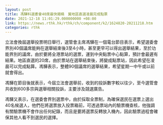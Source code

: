 ```yaml
---
layout: post
title: 馮驊料選委會40席最快揭曉　冀地區直選凌晨完成點票
date: 2021-12-18 11:01:29.000000000 +08:00
link: https://news.rthk.hk/rthk/ch/component/k2/1624820-20211218.htm
categories: rthk
---
```


立法會換屆選舉投票明日舉行，選管會主席馮驊在一個電台節目表示，希望選委會界別40個議席能夠在選舉結束後3至4小時，甚至更早可以得出選舉結果，至於功能界別的議席，由於要將全港票站的選票，運到中央點票中心點算，預計會最遲有結果。地區直選的20席，由於票站在選舉結束後，將變成點票站，因此希望在凌晨可以完成點算。馮驊表示，整體90個議席的選舉結果，希望星期一中午或以前就會得出。

馮驊在節目後就表示，今屆立法會選舉前，收到的投訴數字較以往少，至今選管會共收到600多宗與選舉相關投訴，主要涉及競選廣告。

馮驊又表示，在選委會界別選票中，由於採取全票制，為確保選民在選票上選出40名候選人，他們在將選票放入投票箱前，可透過票站內的驗票機查核，他強調有關驗票機不會作出任何紀錄，而且是要將選票反轉放入機內，因此驗票過程會確保其他人看不到選民的選擇。
